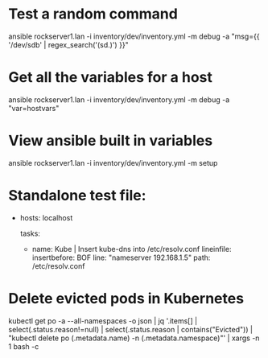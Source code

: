 
# Test a random command
ansible rockserver1.lan -i inventory/dev/inventory.yml -m debug -a "msg={{ '/dev/sdb' | regex_search('(sd.)') }}"

# Get all the variables for a host
ansible rockserver1.lan -i inventory/dev/inventory.yml -m debug -a "var=hostvars"

# View ansible built in variables
ansible rockserver1.lan -i inventory/dev/inventory.yml -m setup

# Standalone test file:
- hosts: localhost

  tasks:

  - name: Kube | Insert kube-dns into /etc/resolv.conf
    lineinfile:
      insertbefore: BOF
      line: "nameserver 192.168.1.5"
      path: /etc/resolv.conf

# Delete evicted pods in Kubernetes
kubectl get po -a --all-namespaces -o json | jq  '.items[] | select(.status.reason!=null) | select(.status.reason | contains("Evicted")) | "kubectl delete po \(.metadata.name) -n \(.metadata.namespace)"' | xargs -n 1 bash -c
